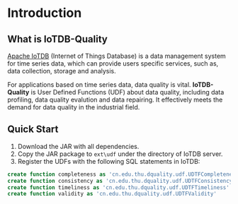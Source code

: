 # Introduction

## What is IoTDB-Quality
[Apache IoTDB](https://github.com/apache/iotdb) (Internet of Things Database) is a data management system for time series data, which can provide users specific services, such as, data collection, storage and analysis. 

For applications based on time series data, data quality is vital. 
**IoTDB-Quality** is User Defined Functions (UDF) about data quality, including data profiling, data quality evalution and data repairing. 
It effectively meets the demand for data quality in the industrial field.

## Quick Start
1. Download the JAR with all dependencies.
2. Copy the JAR package to `ext\udf` under the directory of IoTDB server.
3. Register the UDFs with the following SQL statements in IoTDB: 

```sql
create function completeness as 'cn.edu.thu.dquality.udf.UDTFCompleteness'
create function consistency as 'cn.edu.thu.dquality.udf.UDTFConsistency'
create function timeliness as 'cn.edu.thu.dquality.udf.UDTFTimeliness'
create function validity as 'cn.edu.thu.dquality.udf.UDTFValidity'
```

